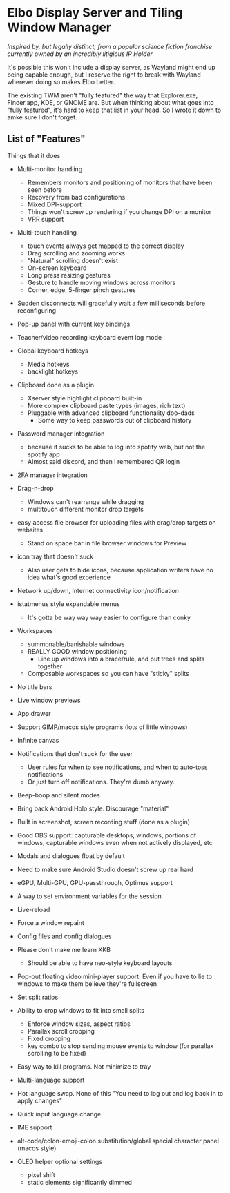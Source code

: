 # Elbo Display Server and Tiling Window Manager

*Inspired by, but legally distinct, from a popular science fiction franchise
currently owned by an incredibly litigious IP Holder*

It's possible this won't include a display server, as Wayland might end up being
capable enough, but I reserve the right to break with Wayland wherever doing so
makes Elbo better.

The existing TWM aren't "fully featured" the way that Explorer.exe, Finder.app,
KDE, or GNOME are. But when thinking about what goes into "fully featured",
it's hard to keep that list in your head. So I wrote it down to amke sure I
don't forget.

## List of "Features"

Things that it does

* Multi-monitor handling
    * Remembers monitors and positioning of monitors that have been seen before
    * Recovery from bad configurations
    * Mixed DPI-support
    * Things won't screw up rendering if you change DPI on a monitor
    * VRR support
* Multi-touch handling
    * touch events always get mapped to the correct display
    * Drag scrolling and zooming works
    * "Natural" scrolling doesn't exist
    * On-screen keyboard
    * Long press resizing gestures
    * Gesture to handle moving windows across monitors
    * Corner, edge, 5-finger pinch gestures
* Sudden disconnects will gracefully wait a few milliseconds before reconfiguring
* Pop-up panel with current key bindings
* Teacher/video recording keyboard event log mode
* Global keyboard hotkeys
    * Media hotkeys
    * backlight hotkeys
* Clipboard done as a plugin
    * Xserver style highlight clipboard built-in
    * More complex clipboard paste types (images, rich text)
    * Pluggable with advanced clipboard functionality doo-dads
        * Some way to keep passwords out of clipboard history
* Password manager integration
    * because it sucks to be able to log into spotify web, but not the spotify app
    * Almost said discord, and then I remembered QR login
* 2FA manager integration
* Drag-n-drop
    * Windows can't rearrange while dragging
    * multitouch different monitor drop targets
* easy access file browser for uploading files with drag/drop targets on websites
    * Stand on space bar in file browser windows for Preview
* icon tray that doesn't suck
    * Also user gets to hide icons, because application writers have no idea what's good experience
* Network up/down, Internet connectivity icon/notification
* istatmenus style expandable menus
    * It's gotta be way way way easier to configure than conky
* Workspaces
    * summonable/banishable windows
    * REALLY GOOD window positioning
        * Line up windows into a brace/rule, and put trees and splits together
    * Composable workspaces so you can have "sticky" splits
* No title bars
* Live window previews
* App drawer
* Support GIMP/macos style programs (lots of little windows)
* Infinite canvas
* Notifications that don't suck for the user
    * User rules for when to see notifications, and when to auto-toss notifications
    * Or just turn off notifications. They're dumb anyway.
* Beep-boop and silent modes
* Bring back Android Holo style. Discourage "material"
* Built in screenshot, screen recording stuff (done as a plugin)
* Good OBS support: capturable desktops, windows, portions of windows, capturable windows even when not actively displayed, etc
* Modals and dialogues float by default
* Need to make sure Android Studio doesn't screw up real hard
* eGPU, Multi-GPU, GPU-passthrough, Optimus support
* A way to set environment variables for the session
* Live-reload
* Force a window repaint
* Config files and config dialogues
* Please don't make me learn XKB
    * Should be able to have neo-style keyboard layouts
* Pop-out floating video mini-player support. Even if you have to lie to windows to make them believe they're fullscreen
* Set split ratios
* Ability to crop windows to fit into small splits
    * Enforce window sizes, aspect ratios
    * Parallax scroll cropping
    * Fixed cropping
    * key combo to stop sending mouse events to window (for parallax scrolling to be fixed)
* Easy way to kill programs. Not minimize to tray
* Multi-language support
* Hot language swap. None of this "You need to log out and log back in to apply changes"
* Quick input language change
* IME support
* alt-code/colon-emoji-colon substitution/global special character panel (macos style)

* OLED helper optional settings
    * pixel shift
    * static elements significantly dimmed
